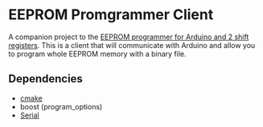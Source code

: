 # EEPROM Promgrammer Client

A companion project to the [EEPROM programmer for Arduino and 2 shift registers](https://github.com/josefadamcik/EEPROMProgrammer). This is a client that will communicate with Arduino and 
allow you to program whole EEPROM memory with a binary file.

## Dependencies

- [cmake](https://cmake.org/)
- boost (program_options)
- [Serial](http://wjwwood.io/serial/)